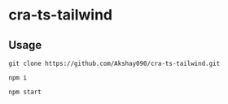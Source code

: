 # cra-ts-tailwind

## Usage

```
git clone https://github.com/Akshay090/cra-ts-tailwind.git
```

```
npm i
```

```
npm start
```
